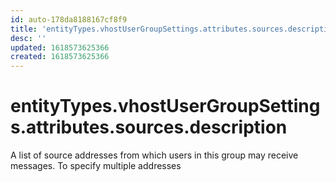 ```yaml
---
id: auto-178da8188167cf8f9
title: 'entityTypes.vhostUserGroupSettings.attributes.sources.description'
desc: ''
updated: 1618573625366
created: 1618573625366
---
```

# entityTypes.vhostUserGroupSettings.attributes.sources.description

A list of source addresses from which users in this group may receive messages. To specify multiple addresses